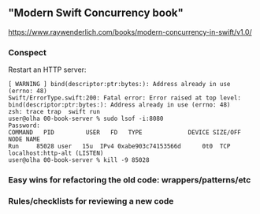 ## "Modern Swift Concurrency book"

https://www.raywenderlich.com/books/modern-concurrency-in-swift/v1.0/

### Conspect 

Restart an HTTP server:
```
[ WARNING ] bind(descriptor:ptr:bytes:): Address already in use (errno: 48)
Swift/ErrorType.swift:200: Fatal error: Error raised at top level: bind(descriptor:ptr:bytes:): Address already in use (errno: 48)
zsh: trace trap  swift run
user@olha 00-book-server % sudo lsof -i:8080
Password:
COMMAND   PID         USER   FD   TYPE             DEVICE SIZE/OFF NODE NAME
Run     85028 user   15u  IPv4 0xabe903c74153566d      0t0  TCP localhost:http-alt (LISTEN)
user@olha 00-book-server % kill -9 85028
```

### Easy wins for refactoring the old code: wrappers/patterns/etc

### Rules/checklists for reviewing a new code
